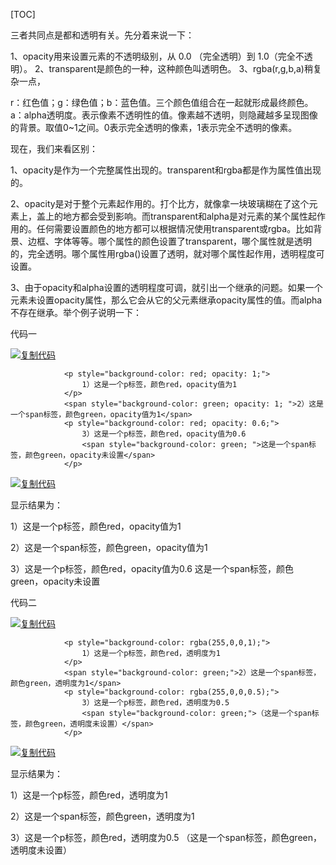 [TOC]

三者共同点是都和透明有关。先分着来说一下：

1、opacity用来设置元素的不透明级别，从 0.0 （完全透明）到 1.0（完全不透明）。
2、transparent是颜色的一种，这种颜色叫透明色。
3、rgba(r,g,b,a)稍复杂一点，

r：红色值；g：绿色值；b：蓝色值。三个颜色值组合在一起就形成最终颜色。
a：alpha透明度。表示像素不透明性的值。像素越不透明，则隐藏越多呈现图像的背景。取值0~1之间。0表示完全透明的像素，1表示完全不透明的像素。

 

现在，我们来看区别：

1、opacity是作为一个完整属性出现的。transparent和rgba都是作为属性值出现的。

2、opacity是对于整个元素起作用的。打个比方，就像拿一块玻璃糊在了这个元素上，盖上的地方都会受到影响。而transparent和alpha是对元素的某个属性起作用的。任何需要设置颜色的地方都可以根据情况使用transparent或rgba。比如背景、边框、字体等等。哪个属性的颜色设置了transparent，哪个属性就是透明的，完全透明。哪个属性用rgba()设置了透明，就对哪个属性起作用，透明程度可设置。

3、由于opacity和alpha设置的透明程度可调，就引出一个继承的问题。如果一个元素未设置opacity属性，那么它会从它的父元素继承opacity属性的值。而alpha不存在继承。举个例子说明一下：

代码一

[![复制代码](https://common.cnblogs.com/images/copycode.gif)](javascript:void(0);)

```
            <p style="background-color: red; opacity: 1;">
                1）这是一个p标签，颜色red，opacity值为1
            </p>
            <span style="background-color: green; opacity: 1; ">2）这是一个span标签，颜色green，opacity值为1</span>
            <p style="background-color: red; opacity: 0.6;">
                3）这是一个p标签，颜色red，opacity值为0.6
                <span style="background-color: green; ">这是一个span标签，颜色green，opacity未设置</span>
            </p>
```

[![复制代码](https://common.cnblogs.com/images/copycode.gif)](javascript:void(0);)

显示结果为：

1）这是一个p标签，颜色red，opacity值为1

2）这是一个span标签，颜色green，opacity值为1

3）这是一个p标签，颜色red，opacity值为0.6 这是一个span标签，颜色green，opacity未设置

代码二

[![复制代码](https://common.cnblogs.com/images/copycode.gif)](javascript:void(0);)

```
            <p style="background-color: rgba(255,0,0,1);">
                1）这是一个p标签，颜色red，透明度为1
            </p>
            <span style="background-color: green;">2）这是一个span标签，颜色green，透明度为1</span>            
            <p style="background-color: rgba(255,0,0,0.5);">
                3）这是一个p标签，颜色red，透明度为0.5
                <span style="background-color: green;">（这是一个span标签，颜色green，透明度未设置）</span>
            </p>
```

[![复制代码](https://common.cnblogs.com/images/copycode.gif)](javascript:void(0);)

 显示结果为：

1）这是一个p标签，颜色red，透明度为1

2）这是一个span标签，颜色green，透明度为1

3）这是一个p标签，颜色red，透明度为0.5 （这是一个span标签，颜色green，透明度未设置）



